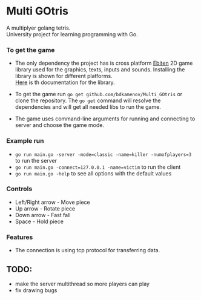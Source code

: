 # Multi GOtris
A multiplyer golang tetris.<br>
University project for learning programming with Go.

### To get the game
* The only dependency the project has is cross platform [Ebiten](https://github.com/hajimehoshi/ebiten)
2D game library used for the graphics, texts, inputs and sounds.
Installing the library is shown for different platforms.<br>
[Here](https://godoc.org/github.com/hajimehoshi/ebiten) is th documentation for the library.

* To get the game run `go get github.com/bdkamenov/Multi_GOtris` or clone the repository. The `go get` command will resolve the dependencies and will get all needed libs to run the game.

* The game uses command-line arguments for running and connecting to 
server and choose the game mode.

### Example run 

* `go run main.go -server -mode=classic -name=killer -numofplayers=3` to run the server
* `go run main.go -connect=127.0.0.1 -name=victim` to run the client
* `go run main.go -help` to see all options with the default values

### Controls 
* Left/Right arrow - Move piece
* Up arrow - Rotate piece
* Down arrow - Fast fall
* Space - Hold piece

### Features
* The connection is using tcp protocol for transferring data.

## TODO:
* make the server multithread so more players can play
* fix drawing bugs 

